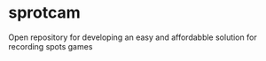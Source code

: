 # sprotcam
Open repository for developing an easy and affordabble solution for recording spots games

